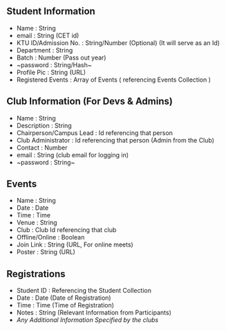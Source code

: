
## Student Information
- Name : String
- email : String (CET id)
- KTU ID/Admission No.  : String/Number  (Optional) (It will serve as an Id)
- Department : String
- Batch : Number (Pass out year)
- ~password : String/Hash~
- Profile Pic : String (URL)
- Registered Events : Array of Events ( referencing Events Collection )

## Club Information (For Devs & Admins)
- Name : String
- Description : String
- Chairperson/Campus Lead : Id referencing that person
- Club Administrator : Id referencing that person (Admin from the Club)
- Contact : Number
- email : String (club email for logging in)
- ~password : String~

## Events
- Name : String
- Date : Date
- Time : Time
- Venue : String
- Club : Club Id referencing that club
- Offline/Online : Boolean
- Join Link : String (URL, For online meets)
- Poster : String (URL)

## Registrations
- Student ID : Referencing the Student Collection
- Date : Date (Date of Registration)
- Time : Time (Time of Registration)
- Notes : String (Relevant Information from Participants)
- _Any Additional Information Specified by the clubs_
